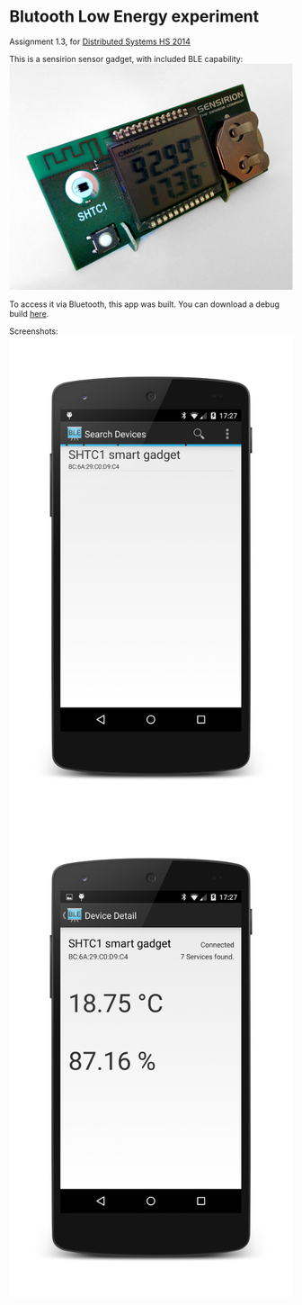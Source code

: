 # Blutooth Low Energy experiment
Assignment 1.3, for [Distributed Systems HS 2014]( http://www.vs.inf.ethz.ch/edu/vs/)

This is a sensirion sensor gadget, with included BLE capability:
![image](screenshots/gadget.jpg)

To access it via Bluetooth, this app was built.
You can download a debug build [here](ao-debug.apk).

Screenshots:
![image](screenshots/search.png)
![image](screenshots/data.png)
